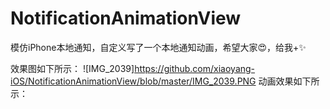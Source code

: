# NotificationAnimationView
模仿iPhone本地通知，自定义写了一个本地通知动画，希望大家😍，给我+✨

效果图如下所示：
![IMG_2039]https://github.com/xiaoyang-iOS/NotificationAnimationView/blob/master/IMG_2039.PNG
动画效果如下所示：
